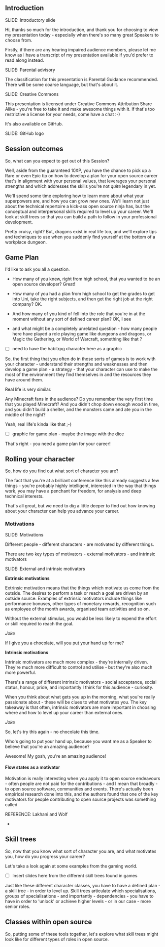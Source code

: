 ## Introduction

SLIDE: Introductory slide

Hi, thanks so much for the introduction, and thank you for choosing to view my
presentation today - especially when there's so many great Speakers to choose
from.

Firstly, if there are any hearing impaired audience members, please let me know as I have a transcript of my presentation available if you'd prefer to read along instead.

SLIDE: Parental advisory

The classification for this presentation is Parental Guidance recommended. There will be some coarse language, but that's about it.

SLIDE: Creative Commons

This presentation is licensed under Creative Commons Attribution Share Alike - you're free to take it and make awesome things with it. If that's too restrictive a license for your needs, come have a chat :-)

It's also available on GitHub.

SLIDE: GitHub logo


## Session outcomes

So, what can you expect to get out of this Session?

Well, aside from the guaranteed 10XP, you have the chance to pick up a Rare or even Epic tip on how to develop a plan for your open source career that's in alignment with your personal values, that leverages your personal strengths and which addresses the skills you're not _quite_ legendary in yet.

We'll spend some time exploring how to learn more about what your superpowers are, and how you can grow new ones. We'll learn not just about the technical repertoire a kick-ass open source ninja has, but the conceptual and interpersonal skills required to level up your career. We'll look at skill trees so that you can build a path to follow in your professional development.

Pretty cruisy, right? But, dragons exist in real life too, and we'll explore tips and techniques to use when you suddenly find yourself at the bottom of a workplace dungeon.

## Game Plan

I'd like to ask you all a question.

 * How many of you knew, right from high school, that you wanted to be an open source developer?
 Great!

 * How many of you had a plan from high school to get the grades to get into Uni, take the right subjects, and then get the right job at the right company?
OK.

* And how many of you kind of fell into the role that you're in at the moment without any sort of defined career plan?
OK, I see

- and what might be a completely unrelated question - how many people here have played a role playing game like dungeons and dragons, or Magic the Gathering, or World of Warcraft, something like that ?

- [ ] need to have the habitrpg character here as a graphic

So, the first thing that you often do in those sorts of games is to work with your character - understand their strengths and weaknesses and then develop a game plan - a strategy - that your character can use to make the most of the environment they find themselves in and the resources they have around them.

Real life is very similar.

Any Minecraft fans in the audience? Do you remember the very first time that you played Minecraft? And you didn't chop down enough wood in time, and you didn't build a shelter, and the monsters came and ate you in the middle of the night?

Yeah, real life's kinda like that ;-)

- [ ] graphic for game plan - maybe the image with the dice

That's right - you need a game plan for your career!

## Rolling your character

So, how do you find out what sort of character you are?

The fact that you're at a brilliant conference like this already suggests a few things - you're probably highly intelligent, interested in the way that things work, you may have a penchant for freedom, for analysis and deep technical interests.

That's all great, but we need to dig a little deeper to find out how knowing about your character can help you advance your career.

### Motivations

SLIDE: Motivations

Different people - different characters - are motivated by different things.

There are two key types of motivators - external motivators - and intrinsic motivators

SLIDE: External and intrinsic motivators

**Extrinsic motivations**

Extrinsic motivation means that the things which motivate us come from the outside. The desires to perform a task or reach a goal are driven by an outside source. Examples of extrinsic motivators include things like performance bonuses, other types of monetary rewards, recognition such as employee of the month awards, organised team activities and so on.

Without the external stimulus, you would be less likely to expend the effort or skill required to reach the goal.

_Joke_

If I give you a chocolate, will you put your hand up for me?

**Intrinsic motivations**

Intrinsic motivators are much more complex - they're internally driven. They're much more difficult to control and utilise - but they're also much more powerful.

There's a range of different intrinsic motivators - social acceptance, social status, honour, pride, and importantly I think for this audience - curiosity.

When you think about what gets you up in the morning, what you're really passionate about - these will be clues to what motivates you. The key takeaway is that often, intrinsic motivators are more important in choosing where and how to level up your career than external ones.

_Joke_

So, let's try this again - no chocolate this time.

Who's going to put your hand up, because you want me as a Speaker to believe that you're an amazing audience?

Awesome! My gosh, you're an amazing audience!

#### Flow states as a motivator

Motivation is really interesting when you apply it to open source endeavours - often people are not paid for the contributions - and I mean that broadly - to open source software, communities and events. There's actually been empirical research done into this, and the authors found that one of the key motivators for people contributing to open source projects was something called

REFERENCE:
Lakhani and Wolf

-





## Skill trees

So, now that you know what sort of character you are, and what motivates you, how do you progress your career?

Let's take a look again at some examples from the gaming world.

- [ ] Insert slides here from the different skill trees found in games

Just like these different character classes, you have to have a defined plan - a skill tree - in order to level up. Skill trees articulate which specialisations, groups of specialisations - and importantly - dependencies - you have to have in order to 'unlock' or achieve higher levels - or in our case - more senior roles.

## Classes within open source

So, putting some of these tools together, let's explore what skill trees might look like for different types of roles in open source.
